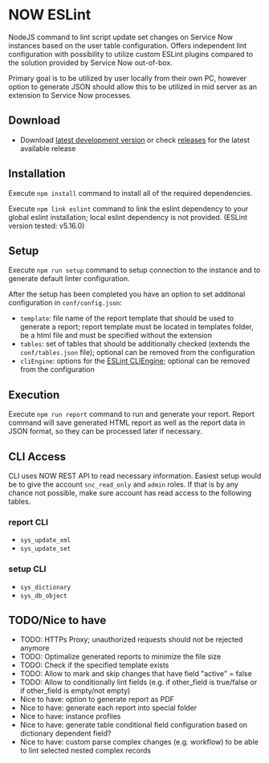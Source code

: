 # NOW ESLint
NodeJS command to lint script update set changes on Service Now instances based on the user table configuration. Offers independent lint configuration with possibility to utilize custom ESLint plugins compared to the solution provided by Service Now out-of-box.

Primary goal is to be utilized by user locally from their own PC, however option to generate JSON should allow this to be utilized in mid server as an extension to Service Now processes.

## Download

- Download [latest development version](https://github.com/hrax/now-eslint/archive/master.zip) or check [releases](https://github.com/hrax/now-eslint/releases) for the latest available release

## Installation

Execute `npm install` command to install all of the required dependencies.

Execute `npm link eslint` command to link the eslint dependency to your global eslint installation; local eslint dependency is not provided. (ESLint version tested: v5.16.0)

## Setup

Execute `npm run setup` command to setup connection to the instance and to generate default linter configuration.

After the setup has been completed you have an option to set additonal configuration in `conf/config.json`:
- `template`: file name of the report template that should be used to generate a report; report template must be located in templates folder, be a html file and must be specified without the extension
- `tables`: set of tables that should be additionally checked (extends the `conf/tables.json` file); optional can be removed from the configuration
- `cliEngine`: options for the [ESLint CLIEngine](https://eslint.org/docs/developer-guide/nodejs-api#cliengine); optional can be removed from the configuration

## Execution

Execute `npm run report` command to run and generate your report. Report command will save generated HTML report as well as the report data in JSON format, so they can be processed later if necessary.

## CLI Access

CLI uses NOW REST API to read necessary information. Easiest setup would be to give the account `snc_read_only` and `admin` roles. If that is by any chance not possible, make sure account has read access to the following tables.

### report CLI

- `sys_update_xml`
- `sys_update_set`

### setup CLI

- `sys_dictionary`
- `sys_db_object`

## TODO/Nice to have

- TODO: HTTPs Proxy; unauthorized requests should not be rejected anymore
- TODO: Optimalize generated reports to minimize the file size
- TODO: Check if the specified template exists
- TODO: Allow to mark and skip changes that have field "active" = false
- TODO: Allow to conditionally lint fields (e.g. if other_field is true/false or if other_field is empty/not empty)
- Nice to have: option to generate report as PDF
- Nice to have: generate each report into special folder
- Nice to have: instance profiles
- Nice to have: generate table conditional field configuration based on dictionary dependent field?
- Nice to have: custom parse complex changes (e.g. workflow) to be able to lint selected nested complex records
